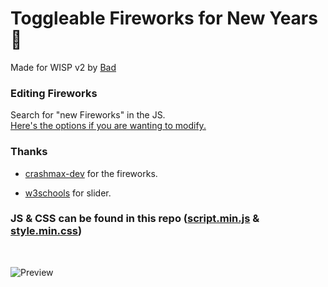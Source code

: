 # Toggleable Fireworks for New Years 🌟

Made for WISP v2 by [Bad](https://bad.is-having.fun)

### Editing Fireworks
Search for "new Fireworks" in the JS.<br />
[Here's the options if you are wanting to modify.](https://github.com/crashmax-dev/fireworks-js/tree/v1#options)


### Thanks 
- [crashmax-dev](https://github.com/crashmax-dev/fireworks-js/tree/v1) for the fireworks.
+ [w3schools](https://www.w3schools.com/howto/howto_css_switch.asp) for slider.


### JS & CSS can be found in this repo ([script.min.js](script.min.js) & [style.min.css](style.min.css))

<br />

![Preview](https://user-images.githubusercontent.com/87938689/211903682-b56be4c1-dd9a-4dd7-8d62-5140bac567fa.gif)
